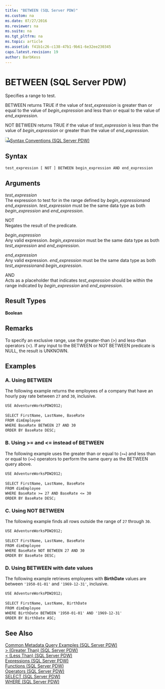 ```yaml
---
title: "BETWEEN (SQL Server PDW)"
ms.custom: na
ms.date: 07/27/2016
ms.reviewer: na
ms.suite: na
ms.tgt_pltfrm: na
ms.topic: article
ms.assetid: f41b1c26-c138-47b1-9b61-6e32ee230345
caps.latest.revision: 19
author: BarbKess
---
```

# BETWEEN (SQL Server PDW)
Specifies a range to test.  
  
BETWEEN returns TRUE if the value of *test_expression* is greater than or equal to the value of *begin_expression* and less than or equal to the value of *end_expression*.  
  
NOT BETWEEN returns TRUE if the value of *test_expression* is less than the value of *begin_expression* or greater than the value of *end_expression*.  
  
![Topic link icon](../sqlpdw/media/Topic_Link.gif "Topic_Link")[Syntax Conventions &#40;SQL Server PDW&#41;](../sqlpdw/syntax-conventions-sql-server-pdw.md)  
  
## Syntax  
  
```  
test_expression [ NOT ] BETWEEN begin_expression AND end_expression  
```  
  
## Arguments  
*test_expression*  
The expression to test for in the range defined by *begin_expression*and *end_expression*. *test_expression* must be the same data type as both *begin_expression* and *end_expression*.  
  
NOT  
Negates the result of the predicate.  
  
*begin_expression*  
Any valid expression. *begin_expression* must be the same data type as both *test_expression* and *end_expression*.  
  
*end_expression*  
Any valid expression. *end_expression* must be the same data type as both *test_expression*and *begin_expression*.  
  
AND  
Acts as a placeholder that indicates *test_expression* should be within the range indicated by *begin_expression* and *end_expression*.  
  
## Result Types  
**Boolean**  
  
## Remarks  
To specify an exclusive range, use the greater-than (>) and less-than operators (<). If any input to the BETWEEN or NOT BETWEEN predicate is NULL, the result is UNKNOWN.  
  
## Examples  
  
### A. Using BETWEEN  
The following example returns the employees of a company that have an hourly pay rate between `27` and `30`, inclusive.  
  
```  
USE AdventureWorksPDW2012;  
  
SELECT FirstName, LastName, BaseRate  
FROM dimEmployee  
WHERE BaseRate BETWEEN 27 AND 30  
ORDER BY BaseRate DESC;  
```  
  
### B. Using >= and <= instead of BETWEEN  
The following example uses the greater than or equal to (`>=`) and less than or equal to (`<=`) operators to perform the same query as the BETWEEN query above.  
  
```  
USE AdventureWorksPDW2012;  
  
SELECT FirstName, LastName, BaseRate  
FROM dimEmployee  
WHERE BaseRate >= 27 AND BaseRate <= 30  
ORDER BY BaseRate DESC;  
```  
  
### C. Using NOT BETWEEN  
The following example finds all rows outside the range of `27` through `30`.  
  
```  
USE AdventureWorksPDW2012;  
  
SELECT FirstName, LastName, BaseRate  
FROM dimEmployee  
WHERE BaseRate NOT BETWEEN 27 AND 30  
ORDER BY BaseRate DESC;  
```  
  
### D. Using BETWEEN with date values  
The following example retrieves employees with **BirthDate** values are between `'1950-01-01'` and `'1969-12-31'`, inclusive.  
  
```  
USE AdventureWorksPDW2012;  
  
SELECT FirstName, LastName, BirthDate  
FROM dimEmployee  
WHERE BirthDate BETWEEN '1950-01-01' AND '1969-12-31'  
ORDER BY BirthDate ASC;  
```  
  
## See Also  
[Common Metadata Query Examples &#40;SQL Server PDW&#41;](../sqlpdw/common-metadata-query-examples-sql-server-pdw.md)  
[&#62; &#40;Greater Than&#41; &#40;SQL Server PDW&#41;](../sqlpdw/greater-than-sql-server-pdw.md)  
[&#60; &#40;Less Than&#41; &#40;SQL Server PDW&#41;](../sqlpdw/less-than-sql-server-pdw.md)  
[Expressions &#40;SQL Server PDW&#41;](../sqlpdw/expressions-sql-server-pdw.md)  
[Functions &#40;SQL Server PDW&#41;](../sqlpdw/functions-sql-server-pdw.md)  
[Operators &#40;SQL Server PDW&#41;](../sqlpdw/operators-sql-server-pdw.md)  
[SELECT &#40;SQL Server PDW&#41;](../sqlpdw/select-sql-server-pdw.md)  
[WHERE &#40;SQL Server PDW&#41;](../sqlpdw/where-sql-server-pdw.md)  
  
